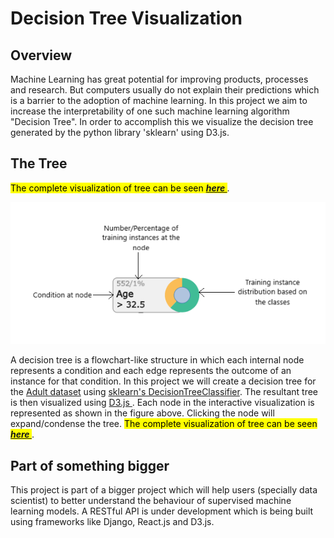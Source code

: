 # Decision Tree Visualization

## Overview

Machine Learning has great potential for improving products, processes and research. But computers usually do not 
explain their predictions which is a barrier to the adoption of machine learning. In this project we aim to increase
the interpretability of one such machine learning algorithm "Decision Tree". In order to accomplish this we visualize
the decision tree generated by the python library 'sklearn' using D3.js.

## The Tree

<mark>The complete visualization of tree can be seen 
<i><b><a href="https://bl.ocks.org/thundercat95/raw/5ac59643aabf1ecc74a8a2364c727492/"> here </a></b></i></mark>.

<p align="center">
  <img src="img/node_example.png"/>
</p>

A decision tree is a flowchart-like structure in which each internal node represents a condition and each edge 
represents the outcome of an instance for that condition. In this project we will create a decision tree for the 
<a href = "https://archive.ics.uci.edu/ml/datasets/Adult"> Adult dataset</a> using 
<a href="https://scikit-learn.org/stable/modules/generated/sklearn.tree.DecisionTreeClassifier.html">
sklearn's DecisionTreeClassifier</a>. The resultant tree is then visualized using <a href = "https://d3js.org/">D3.js
</a>. Each node in the interactive visualization is represented as shown in the figure above. Clicking the node will 
expand/condense the tree. <mark>The complete visualization of tree can be seen 
<i><b><a href="https://bl.ocks.org/thundercat95/raw/5ac59643aabf1ecc74a8a2364c727492/"> here </a></b></i></mark>.

## Part of something bigger

This project is part of a bigger project which will help users (specially data scientist) to better understand the 
behaviour of supervised machine learning models. A RESTful API is under development which is being built using 
frameworks like Django, React.js and D3.js.




